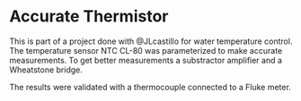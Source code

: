 # Accurate Thermistor

This is part of a project done with @JLcastillo for water temperature control. 
The temperature sensor NTC CL-80 was parameterized to make accurate measurements. To get better measurements a substractor amplifier and a Wheatstone bridge.

The results were validated with a thermocouple connected to a Fluke meter.





